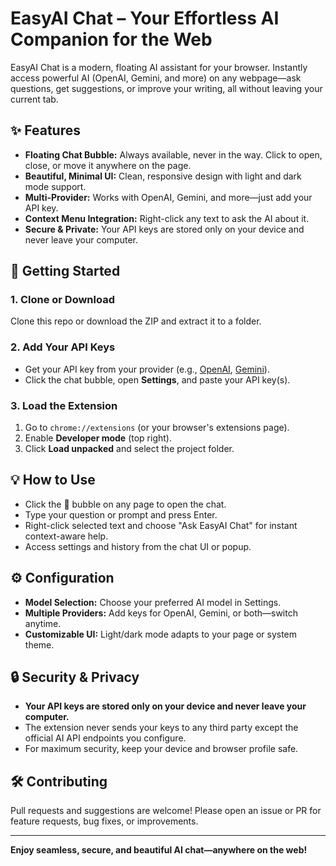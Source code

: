 # EasyAI Chat – Your Effortless AI Companion for the Web

EasyAI Chat is a modern, floating AI assistant for your browser. Instantly access powerful AI (OpenAI, Gemini, and more) on any webpage—ask questions, get suggestions, or improve your writing, all without leaving your current tab.

## ✨ Features
- **Floating Chat Bubble:** Always available, never in the way. Click to open, close, or move it anywhere on the page.
- **Beautiful, Minimal UI:** Clean, responsive design with light and dark mode support.
- **Multi-Provider:** Works with OpenAI, Gemini, and more—just add your API key.
- **Context Menu Integration:** Right-click any text to ask the AI about it.
- **Secure & Private:** Your API keys are stored only on your device and never leave your computer.

## 🚀 Getting Started

### 1. Clone or Download
Clone this repo or download the ZIP and extract it to a folder.

### 2. Add Your API Keys
- Get your API key from your provider (e.g., [OpenAI](https://platform.openai.com/account/api-keys), [Gemini](https://aistudio.google.com/apikey)).
- Click the chat bubble, open **Settings**, and paste your API key(s).

### 3. Load the Extension
1. Go to `chrome://extensions` (or your browser's extensions page).
2. Enable **Developer mode** (top right).
3. Click **Load unpacked** and select the project folder.

## 💡 How to Use
- Click the 💬 bubble on any page to open the chat.
- Type your question or prompt and press Enter.
- Right-click selected text and choose "Ask EasyAI Chat" for instant context-aware help.
- Access settings and history from the chat UI or popup.

## ⚙️ Configuration
- **Model Selection:** Choose your preferred AI model in Settings.
- **Multiple Providers:** Add keys for OpenAI, Gemini, or both—switch anytime.
- **Customizable UI:** Light/dark mode adapts to your page or system theme.

## 🔒 Security & Privacy
- **Your API keys are stored only on your device and never leave your computer.**
- The extension never sends your keys to any third party except the official AI API endpoints you configure.
- For maximum security, keep your device and browser profile safe.

## 🛠️ Contributing
Pull requests and suggestions are welcome! Please open an issue or PR for feature requests, bug fixes, or improvements.

---

**Enjoy seamless, secure, and beautiful AI chat—anywhere on the web!** 